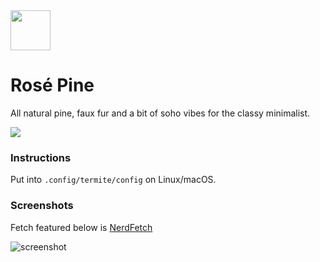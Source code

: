<img src="https://github.com/rose-pine/rose-pine-theme/blob/master/assets/icon.png" width="64" />

# Rosé Pine

All natural pine, faux fur and a bit of soho vibes for the classy minimalist.

[![](https://img.shields.io/badge/Rosé%20Pine%20Theme-191724)](https://github.com/rose-pine/rose-pine-theme)

### Instructions

Put into `.config/termite/config` on Linux/macOS.

### Screenshots

Fetch featured below is [NerdFetch](https://github.com/thatonecalculator/nerdfetch)

![screenshot](https://cdn.discordapp.com/attachments/608697372054126594/775846089504718879/unknown.png)
